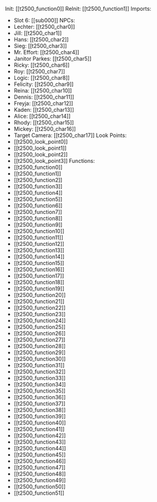 Init: [[t2500_function0]]
ReInit: [[t2500_function1]]
Imports:
- Slot 6: [[sub000]]
NPCs:
- Lechter: [[t2500_char0]]
- Jill: [[t2500_char1]]
- Hans: [[t2500_char2]]
- Sieg: [[t2500_char3]]
- Mr. Effort: [[t2500_char4]]
- Janitor Parkes: [[t2500_char5]]
- Ricky: [[t2500_char6]]
- Roy: [[t2500_char7]]
- Logic: [[t2500_char8]]
- Felicity: [[t2500_char9]]
- Reina: [[t2500_char10]]
- Dennis: [[t2500_char11]]
- Freyja: [[t2500_char12]]
- Kaden: [[t2500_char13]]
- Alice: [[t2500_char14]]
- Rhody: [[t2500_char15]]
- Mickey: [[t2500_char16]]
- Target Camera: [[t2500_char17]]
Look Points:
- [[t2500_look_point0]]
- [[t2500_look_point1]]
- [[t2500_look_point2]]
- [[t2500_look_point3]]
Functions:
- [[t2500_function0]]
- [[t2500_function1]]
- [[t2500_function2]]
- [[t2500_function3]]
- [[t2500_function4]]
- [[t2500_function5]]
- [[t2500_function6]]
- [[t2500_function7]]
- [[t2500_function8]]
- [[t2500_function9]]
- [[t2500_function10]]
- [[t2500_function11]]
- [[t2500_function12]]
- [[t2500_function13]]
- [[t2500_function14]]
- [[t2500_function15]]
- [[t2500_function16]]
- [[t2500_function17]]
- [[t2500_function18]]
- [[t2500_function19]]
- [[t2500_function20]]
- [[t2500_function21]]
- [[t2500_function22]]
- [[t2500_function23]]
- [[t2500_function24]]
- [[t2500_function25]]
- [[t2500_function26]]
- [[t2500_function27]]
- [[t2500_function28]]
- [[t2500_function29]]
- [[t2500_function30]]
- [[t2500_function31]]
- [[t2500_function32]]
- [[t2500_function33]]
- [[t2500_function34]]
- [[t2500_function35]]
- [[t2500_function36]]
- [[t2500_function37]]
- [[t2500_function38]]
- [[t2500_function39]]
- [[t2500_function40]]
- [[t2500_function41]]
- [[t2500_function42]]
- [[t2500_function43]]
- [[t2500_function44]]
- [[t2500_function45]]
- [[t2500_function46]]
- [[t2500_function47]]
- [[t2500_function48]]
- [[t2500_function49]]
- [[t2500_function50]]
- [[t2500_function51]]
